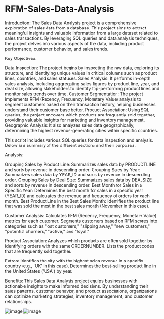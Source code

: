 # RFM-Sales-Data-Analysis

Introduction: 
The Sales Data Analysis project is a comprehensive exploration of sales data from a database. This project aims to extract meaningful insights and valuable information from a large dataset related to sales transactions. By leveraging SQL queries and data analysis techniques, the project delves into various aspects of the data, including product performance, customer behavior, and sales trends.

Key Objectives:

Data Inspection: The project begins by inspecting the raw data, exploring its structure, and identifying unique values in critical columns such as product lines, countries, and sales statuses.
Sales Analysis: It performs in-depth sales analysis, including aggregating sales figures by product line, year, and deal size, allowing stakeholders to identify top-performing product lines and monitor sales trends over time.
Customer Segmentation: The project implements RFM (Recency, Frequency, Monetary Value) analysis to segment customers based on their transaction history, helping businesses understand their customer base better.
Product Association: Using SQL queries, the project uncovers which products are frequently sold together, providing valuable insights for marketing and inventory management.
Geographic Analysis: It also analyzes sales data geographically, determining the highest revenue-generating cities within specific countries.

This script includes various SQL queries for data inspection and analysis. Below is a summary of the different sections and their purposes:

Analysis:

Grouping Sales by Product Line: Summarizes sales data by PRODUCTLINE and sorts by revenue in descending order.
Grouping Sales by Year: Summarizes sales data by YEAR_ID and sorts by revenue in descending order.
Grouping Sales by Deal Size: Summarizes sales data by DEALSIZE and sorts by revenue in descending order.
Best Month for Sales in a Specific Year: Determines the best month for sales in a specific year (YEAR_ID) and calculates the revenue and frequency of orders for each month.
Best Product Line in the Best Sales Month: Identifies the product line that was sold the most in the best sales month (November in this case).

Customer Analysis:
Calculates RFM (Recency, Frequency, Monetary Value) metrics for each customer.
Segments customers based on RFM scores into categories such as "lost customers," "slipping away," "new customers," "potential churners," "active," and "loyal."

Product Association:
Analyzes which products are often sold together by identifying orders with the same ORDERNUMBER.
Lists the product codes that are frequently sold together.

Extras:
Identifies the city with the highest sales revenue in a specific country (e.g., 'UK' in this case).
Determines the best-selling product line in the United States ('USA') by year.


Benefits:
This Sales Data Analysis project equips businesses with actionable insights to make informed decisions. By understanding their sales patterns, customer behavior, and product associations, organizations can optimize marketing strategies, inventory management, and customer relationships.

![image](https://github.com/sharshil007/RFM-Sales-Data-Analysis/assets/110207080/bd08c7c3-c1ae-42fe-b22f-84e166ab51a1)
![image](https://github.com/sharshil007/RFM-Sales-Data-Analysis/assets/110207080/12eac1a5-bcbe-477e-abdd-7b242e536733)


